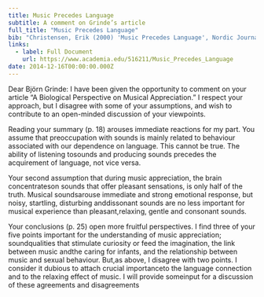 ```yaml
---
title: Music Precedes Language
subtitle: A comment on Grinde’s article
full_title: "Music Precedes Language"
bib: "Christensen, Erik (2000) 'Music Precedes Language', Nordic Journal of Music Therapy,9(2), 32-35.Author’s manuscript. A comment on the article: Grinde, Bjørn (2000) 'A Biological Perspective on Musical Appreciation’, Nordic Journal of Music Therapy, 9(2), 18-27."
links: 
  - label: Full Document
    url: https://www.academia.edu/516211/Music_Precedes_Language
date: 2014-12-16T00:00:00.000Z
---
```



Dear Björn Grinde: I have been given the opportunity to comment on your article “A Biological Perspective on Musical Appreciation.” I respect your approach, but I disagree with some of your assumptions, and wish to contribute to an open-minded discussion of your viewpoints. 

Reading your summary (p. 18) arouses immediate reactions for my part. You assume that preoccupation with sounds is mainly related to behaviour associated with our dependence on language. This cannot be true. The ability of listening tosounds and producing sounds precedes the acquirement of language, not vice versa.

Your second assumption that during music appreciation, the brain concentrateson sounds that offer pleasant sensations, is only half of the truth. Musical soundsarouse immediate and strong emotional response, but noisy, startling, disturbing anddissonant sounds are no less important for musical experience than pleasant,relaxing, gentle and consonant sounds.

Your conclusions (p. 25) open more fruitful perspectives. I find three of your five points important for the understanding of music appreciation; soundqualities that stimulate curiosity or feed the imagination, the link between music andthe caring for infants, and the relationship between music and sexual behaviour. But,as above, I disagree with two points. I consider it dubious to attach crucial importanceto the language connection and to the relaxing effect of music. I will provide someinput for a discussion of these agreements and disagreements